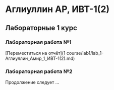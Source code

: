 # Аглиуллин АР, ИВТ-1(2)
## Лабораторные 1 курс
### Лабораторная работа №1 
[Переместиться на отчёт](1 course/lab1/lab_1-Аглиуллин_Амир_1_ИВТ-1(2).md)
### Лабораторная работа №2
Продолжение следует ...
